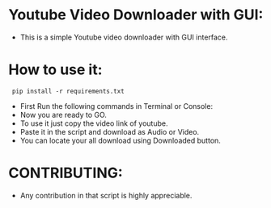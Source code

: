 # Youtube Video Downloader with GUI:

- This is a simple Youtube video downloader with GUI interface.

# How to use it:
     pip install -r requirements.txt
- First Run the following commands in Terminal or Console:
- Now you are ready to GO.
- To use it just copy the video link of youtube.
- Paste it in the script and download as Audio or Video.
- You can locate your all download using Downloaded button.

# CONTRIBUTING:
- Any contribution in that script is highly appreciable.
